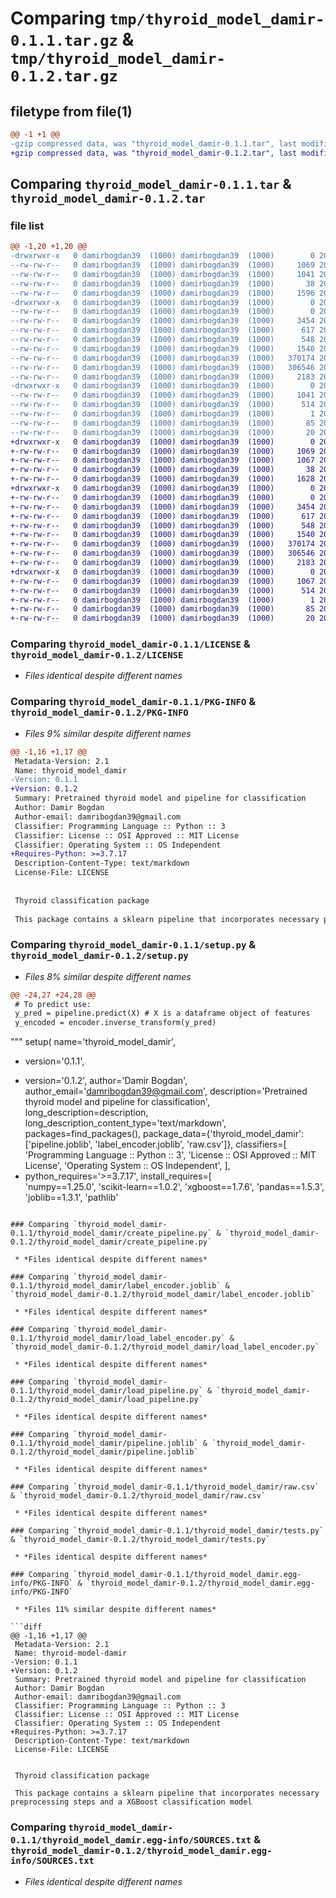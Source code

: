 # Comparing `tmp/thyroid_model_damir-0.1.1.tar.gz` & `tmp/thyroid_model_damir-0.1.2.tar.gz`

## filetype from file(1)

```diff
@@ -1 +1 @@
-gzip compressed data, was "thyroid_model_damir-0.1.1.tar", last modified: Mon Jul 31 09:37:06 2023, max compression
+gzip compressed data, was "thyroid_model_damir-0.1.2.tar", last modified: Mon Jul 31 09:43:04 2023, max compression
```

## Comparing `thyroid_model_damir-0.1.1.tar` & `thyroid_model_damir-0.1.2.tar`

### file list

```diff
@@ -1,20 +1,20 @@
-drwxrwxr-x   0 damirbogdan39  (1000) damirbogdan39  (1000)        0 2023-07-31 09:37:06.570226 thyroid_model_damir-0.1.1/
--rw-rw-r--   0 damirbogdan39  (1000) damirbogdan39  (1000)     1069 2023-07-27 08:37:33.000000 thyroid_model_damir-0.1.1/LICENSE
--rw-rw-r--   0 damirbogdan39  (1000) damirbogdan39  (1000)     1041 2023-07-31 09:37:06.570226 thyroid_model_damir-0.1.1/PKG-INFO
--rw-rw-r--   0 damirbogdan39  (1000) damirbogdan39  (1000)       38 2023-07-31 09:37:06.570226 thyroid_model_damir-0.1.1/setup.cfg
--rw-rw-r--   0 damirbogdan39  (1000) damirbogdan39  (1000)     1596 2023-07-31 09:36:19.000000 thyroid_model_damir-0.1.1/setup.py
-drwxrwxr-x   0 damirbogdan39  (1000) damirbogdan39  (1000)        0 2023-07-31 09:37:06.570226 thyroid_model_damir-0.1.1/thyroid_model_damir/
--rw-rw-r--   0 damirbogdan39  (1000) damirbogdan39  (1000)        0 2023-07-27 09:11:20.000000 thyroid_model_damir-0.1.1/thyroid_model_damir/__init__.py
--rw-rw-r--   0 damirbogdan39  (1000) damirbogdan39  (1000)     3454 2023-07-27 08:34:51.000000 thyroid_model_damir-0.1.1/thyroid_model_damir/create_pipeline.py
--rw-rw-r--   0 damirbogdan39  (1000) damirbogdan39  (1000)      617 2023-07-27 08:06:19.000000 thyroid_model_damir-0.1.1/thyroid_model_damir/label_encoder.joblib
--rw-rw-r--   0 damirbogdan39  (1000) damirbogdan39  (1000)      548 2023-07-27 09:19:40.000000 thyroid_model_damir-0.1.1/thyroid_model_damir/load_label_encoder.py
--rw-rw-r--   0 damirbogdan39  (1000) damirbogdan39  (1000)     1540 2023-07-27 09:22:04.000000 thyroid_model_damir-0.1.1/thyroid_model_damir/load_pipeline.py
--rw-rw-r--   0 damirbogdan39  (1000) damirbogdan39  (1000)   370174 2023-07-27 08:06:19.000000 thyroid_model_damir-0.1.1/thyroid_model_damir/pipeline.joblib
--rw-rw-r--   0 damirbogdan39  (1000) damirbogdan39  (1000)   306546 2023-07-26 09:40:01.000000 thyroid_model_damir-0.1.1/thyroid_model_damir/raw.csv
--rw-rw-r--   0 damirbogdan39  (1000) damirbogdan39  (1000)     2183 2023-07-27 08:13:13.000000 thyroid_model_damir-0.1.1/thyroid_model_damir/tests.py
-drwxrwxr-x   0 damirbogdan39  (1000) damirbogdan39  (1000)        0 2023-07-31 09:37:06.570226 thyroid_model_damir-0.1.1/thyroid_model_damir.egg-info/
--rw-rw-r--   0 damirbogdan39  (1000) damirbogdan39  (1000)     1041 2023-07-31 09:37:06.000000 thyroid_model_damir-0.1.1/thyroid_model_damir.egg-info/PKG-INFO
--rw-rw-r--   0 damirbogdan39  (1000) damirbogdan39  (1000)      514 2023-07-31 09:37:06.000000 thyroid_model_damir-0.1.1/thyroid_model_damir.egg-info/SOURCES.txt
--rw-rw-r--   0 damirbogdan39  (1000) damirbogdan39  (1000)        1 2023-07-31 09:37:06.000000 thyroid_model_damir-0.1.1/thyroid_model_damir.egg-info/dependency_links.txt
--rw-rw-r--   0 damirbogdan39  (1000) damirbogdan39  (1000)       85 2023-07-31 09:37:06.000000 thyroid_model_damir-0.1.1/thyroid_model_damir.egg-info/requires.txt
--rw-rw-r--   0 damirbogdan39  (1000) damirbogdan39  (1000)       20 2023-07-31 09:37:06.000000 thyroid_model_damir-0.1.1/thyroid_model_damir.egg-info/top_level.txt
+drwxrwxr-x   0 damirbogdan39  (1000) damirbogdan39  (1000)        0 2023-07-31 09:43:04.824458 thyroid_model_damir-0.1.2/
+-rw-rw-r--   0 damirbogdan39  (1000) damirbogdan39  (1000)     1069 2023-07-27 08:37:33.000000 thyroid_model_damir-0.1.2/LICENSE
+-rw-rw-r--   0 damirbogdan39  (1000) damirbogdan39  (1000)     1067 2023-07-31 09:43:04.820459 thyroid_model_damir-0.1.2/PKG-INFO
+-rw-rw-r--   0 damirbogdan39  (1000) damirbogdan39  (1000)       38 2023-07-31 09:43:04.824458 thyroid_model_damir-0.1.2/setup.cfg
+-rw-rw-r--   0 damirbogdan39  (1000) damirbogdan39  (1000)     1628 2023-07-31 09:42:11.000000 thyroid_model_damir-0.1.2/setup.py
+drwxrwxr-x   0 damirbogdan39  (1000) damirbogdan39  (1000)        0 2023-07-31 09:43:04.816458 thyroid_model_damir-0.1.2/thyroid_model_damir/
+-rw-rw-r--   0 damirbogdan39  (1000) damirbogdan39  (1000)        0 2023-07-27 09:11:20.000000 thyroid_model_damir-0.1.2/thyroid_model_damir/__init__.py
+-rw-rw-r--   0 damirbogdan39  (1000) damirbogdan39  (1000)     3454 2023-07-27 08:34:51.000000 thyroid_model_damir-0.1.2/thyroid_model_damir/create_pipeline.py
+-rw-rw-r--   0 damirbogdan39  (1000) damirbogdan39  (1000)      617 2023-07-27 08:06:19.000000 thyroid_model_damir-0.1.2/thyroid_model_damir/label_encoder.joblib
+-rw-rw-r--   0 damirbogdan39  (1000) damirbogdan39  (1000)      548 2023-07-27 09:19:40.000000 thyroid_model_damir-0.1.2/thyroid_model_damir/load_label_encoder.py
+-rw-rw-r--   0 damirbogdan39  (1000) damirbogdan39  (1000)     1540 2023-07-27 09:22:04.000000 thyroid_model_damir-0.1.2/thyroid_model_damir/load_pipeline.py
+-rw-rw-r--   0 damirbogdan39  (1000) damirbogdan39  (1000)   370174 2023-07-27 08:06:19.000000 thyroid_model_damir-0.1.2/thyroid_model_damir/pipeline.joblib
+-rw-rw-r--   0 damirbogdan39  (1000) damirbogdan39  (1000)   306546 2023-07-26 09:40:01.000000 thyroid_model_damir-0.1.2/thyroid_model_damir/raw.csv
+-rw-rw-r--   0 damirbogdan39  (1000) damirbogdan39  (1000)     2183 2023-07-27 08:13:13.000000 thyroid_model_damir-0.1.2/thyroid_model_damir/tests.py
+drwxrwxr-x   0 damirbogdan39  (1000) damirbogdan39  (1000)        0 2023-07-31 09:43:04.820459 thyroid_model_damir-0.1.2/thyroid_model_damir.egg-info/
+-rw-rw-r--   0 damirbogdan39  (1000) damirbogdan39  (1000)     1067 2023-07-31 09:43:04.000000 thyroid_model_damir-0.1.2/thyroid_model_damir.egg-info/PKG-INFO
+-rw-rw-r--   0 damirbogdan39  (1000) damirbogdan39  (1000)      514 2023-07-31 09:43:04.000000 thyroid_model_damir-0.1.2/thyroid_model_damir.egg-info/SOURCES.txt
+-rw-rw-r--   0 damirbogdan39  (1000) damirbogdan39  (1000)        1 2023-07-31 09:43:04.000000 thyroid_model_damir-0.1.2/thyroid_model_damir.egg-info/dependency_links.txt
+-rw-rw-r--   0 damirbogdan39  (1000) damirbogdan39  (1000)       85 2023-07-31 09:43:04.000000 thyroid_model_damir-0.1.2/thyroid_model_damir.egg-info/requires.txt
+-rw-rw-r--   0 damirbogdan39  (1000) damirbogdan39  (1000)       20 2023-07-31 09:43:04.000000 thyroid_model_damir-0.1.2/thyroid_model_damir.egg-info/top_level.txt
```

### Comparing `thyroid_model_damir-0.1.1/LICENSE` & `thyroid_model_damir-0.1.2/LICENSE`

 * *Files identical despite different names*

### Comparing `thyroid_model_damir-0.1.1/PKG-INFO` & `thyroid_model_damir-0.1.2/PKG-INFO`

 * *Files 9% similar despite different names*

```diff
@@ -1,16 +1,17 @@
 Metadata-Version: 2.1
 Name: thyroid_model_damir
-Version: 0.1.1
+Version: 0.1.2
 Summary: Pretrained thyroid model and pipeline for classification
 Author: Damir Bogdan
 Author-email: damribogdan39@gmail.com
 Classifier: Programming Language :: Python :: 3
 Classifier: License :: OSI Approved :: MIT License
 Classifier: Operating System :: OS Independent
+Requires-Python: >=3.7.17
 Description-Content-Type: text/markdown
 License-File: LICENSE
 
 
 Thyroid classification package 
 
 This package contains a sklearn pipeline that incorporates necessary preprocessing steps and a XGBoost classification model
```

### Comparing `thyroid_model_damir-0.1.1/setup.py` & `thyroid_model_damir-0.1.2/setup.py`

 * *Files 8% similar despite different names*

```diff
@@ -24,27 +24,28 @@
 # To predict use:
 y_pred = pipeline.predict(X) # X is a dataframe object of features
 y_encoded = encoder.inverse_transform(y_pred)
 ```
 """
 setup(
     name='thyroid_model_damir',
-    version='0.1.1',
+    version='0.1.2',
     author='Damir Bogdan',
     author_email='damribogdan39@gmail.com',
     description='Pretrained thyroid model and pipeline for classification',
     long_description=description,
     long_description_content_type='text/markdown',
     packages=find_packages(),
     package_data={'thyroid_model_damir': ['pipeline.joblib', 'label_encoder.joblib', 'raw.csv']},
     classifiers=[
         'Programming Language :: Python :: 3',
         'License :: OSI Approved :: MIT License',
         'Operating System :: OS Independent',
     ],
+    python_requires='>=3.7.17',
     install_requires=[  
         'numpy==1.25.0',
         'scikit-learn==1.0.2',
         'xgboost==1.7.6',
         'pandas==1.5.3',
         'joblib==1.3.1',
         'pathlib'
```

### Comparing `thyroid_model_damir-0.1.1/thyroid_model_damir/create_pipeline.py` & `thyroid_model_damir-0.1.2/thyroid_model_damir/create_pipeline.py`

 * *Files identical despite different names*

### Comparing `thyroid_model_damir-0.1.1/thyroid_model_damir/label_encoder.joblib` & `thyroid_model_damir-0.1.2/thyroid_model_damir/label_encoder.joblib`

 * *Files identical despite different names*

### Comparing `thyroid_model_damir-0.1.1/thyroid_model_damir/load_label_encoder.py` & `thyroid_model_damir-0.1.2/thyroid_model_damir/load_label_encoder.py`

 * *Files identical despite different names*

### Comparing `thyroid_model_damir-0.1.1/thyroid_model_damir/load_pipeline.py` & `thyroid_model_damir-0.1.2/thyroid_model_damir/load_pipeline.py`

 * *Files identical despite different names*

### Comparing `thyroid_model_damir-0.1.1/thyroid_model_damir/pipeline.joblib` & `thyroid_model_damir-0.1.2/thyroid_model_damir/pipeline.joblib`

 * *Files identical despite different names*

### Comparing `thyroid_model_damir-0.1.1/thyroid_model_damir/raw.csv` & `thyroid_model_damir-0.1.2/thyroid_model_damir/raw.csv`

 * *Files identical despite different names*

### Comparing `thyroid_model_damir-0.1.1/thyroid_model_damir/tests.py` & `thyroid_model_damir-0.1.2/thyroid_model_damir/tests.py`

 * *Files identical despite different names*

### Comparing `thyroid_model_damir-0.1.1/thyroid_model_damir.egg-info/PKG-INFO` & `thyroid_model_damir-0.1.2/thyroid_model_damir.egg-info/PKG-INFO`

 * *Files 11% similar despite different names*

```diff
@@ -1,16 +1,17 @@
 Metadata-Version: 2.1
 Name: thyroid-model-damir
-Version: 0.1.1
+Version: 0.1.2
 Summary: Pretrained thyroid model and pipeline for classification
 Author: Damir Bogdan
 Author-email: damribogdan39@gmail.com
 Classifier: Programming Language :: Python :: 3
 Classifier: License :: OSI Approved :: MIT License
 Classifier: Operating System :: OS Independent
+Requires-Python: >=3.7.17
 Description-Content-Type: text/markdown
 License-File: LICENSE
 
 
 Thyroid classification package 
 
 This package contains a sklearn pipeline that incorporates necessary preprocessing steps and a XGBoost classification model
```

### Comparing `thyroid_model_damir-0.1.1/thyroid_model_damir.egg-info/SOURCES.txt` & `thyroid_model_damir-0.1.2/thyroid_model_damir.egg-info/SOURCES.txt`

 * *Files identical despite different names*

